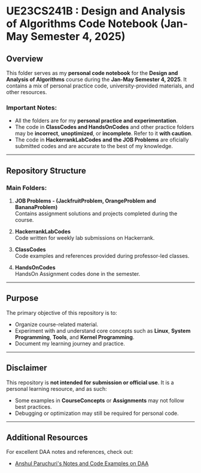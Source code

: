 # UE23CS241B : Design and Analysis of Algorithms Code Notebook (Jan-May Semester 4, 2025)

## Overview

This folder serves as my **personal code notebook** for the **Design and Analysis of Algorithms** course during the **Jan-May Semester 4, 2025**. It contains a mix of personal practice code, university-provided materials, and other resources.

### Important Notes:

- All the folders are for my **personal practice and experimentation**.
- The code in **ClassCodes and HandsOnCodes** and other practice folders may be **incorrect**, **unoptimized**, or **incomplete**. Refer to it **with caution**.
- The code in **HackerrankLabCodes and the JOB Problems** are oficially submitted codes and are accurate to the best of my knowledge.

---

## Repository Structure

### Main Folders:

1. **JOB Problems - (JackfruitProblem, OrangeProblem and BananaProblem)**  
   Contains assignment solutions and projects completed during the course.

2. **HackerrankLabCodes**  
   Code written for weekly lab submissions on Hackerrank.

3. **ClassCodes**  
   Code examples and references provided during professor-led classes.

4. **HandsOnCodes**  
   HandsOn Assignment codes done in the semester.

---

## Purpose

The primary objective of this repository is to:

- Organize course-related material.
- Experiment with and understand core concepts such as **Linux**, **System Programming**, **Tools**, and **Kernel Programming**.
- Document my learning journey and practice.

---

## Disclaimer

This repository is **not intended for submission or official use**. It is a personal learning resource, and as such:

- Some examples in **CourseConcepts** or **Assignments** may not follow best practices.
- Debugging or optimization may still be required for personal code.

---

## Additional Resources

For excellent DAA notes and references, check out:

- [Anshul Paruchuri's Notes and Code Examples on DAA](https://pesunotesproject.notion.site/Design-and-Analysis-of-Algorithms-1776b23e863681479a77da435d5e1849)

